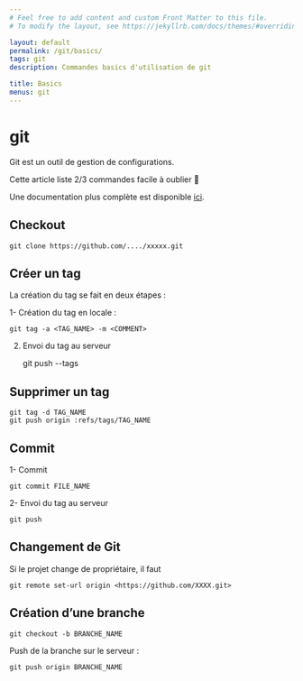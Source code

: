 ```yaml
---
# Feel free to add content and custom Front Matter to this file.
# To modify the layout, see https://jekyllrb.com/docs/themes/#overriding-theme-defaults

layout: default
permalink: /git/basics/
tags: git
description: Commandes basics d'utilisation de git

title: Basics
menus: git
---
```

# git
Git est un outil de gestion de configurations.

Cette article liste 2/3 commandes facile à oublier 🙂

Une documentation plus complète est disponible <a href="http://git-scm.com/book/fr/" target="_blank">ici</a>.

## Checkout

    git clone https://github.com/..../xxxxx.git

## Créer un tag

La création du tag se fait en deux étapes :

1- Création du tag en locale :

    git tag -a <TAG_NAME> -m <COMMENT>

2) Envoi du tag au serveur

    git push --tags

## Supprimer un tag

    git tag -d TAG_NAME
    git push origin :refs/tags/TAG_NAME

## Commit

1- Commit

    git commit FILE_NAME

2- Envoi du tag au serveur

    git push

## Changement de Git
Si le projet change de propriétaire, il faut

    git remote set-url origin <https://github.com/XXXX.git>

## Création d’une branche

    git checkout -b BRANCHE_NAME

Push de la branche sur le serveur :

    git push origin BRANCHE_NAME
